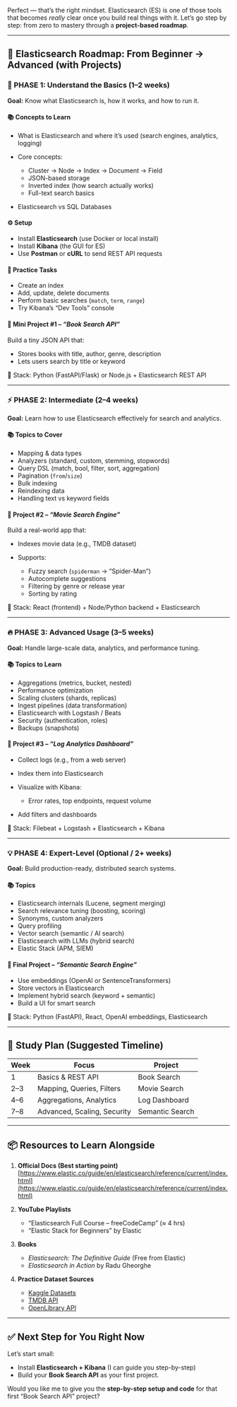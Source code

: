 Perfect — that’s the right mindset. Elasticsearch (ES) is one of those tools that becomes _really_ clear once you build real things with it. Let’s go step by step: from zero to mastery through a **project-based roadmap**.

---

## 🚀 Elasticsearch Roadmap: From Beginner → Advanced (with Projects)

### 🧩 PHASE 1: Understand the Basics (1–2 weeks)

**Goal:** Know what Elasticsearch is, how it works, and how to run it.

#### 📚 Concepts to Learn

- What is Elasticsearch and where it’s used (search engines, analytics, logging)
- Core concepts:

  - Cluster → Node → Index → Document → Field
  - JSON-based storage
  - Inverted index (how search actually works)
  - Full-text search basics

- Elasticsearch vs SQL Databases

#### ⚙️ Setup

- Install **Elasticsearch** (use Docker or local install)
- Install **Kibana** (the GUI for ES)
- Use **Postman** or **cURL** to send REST API requests

#### 🧠 Practice Tasks

- Create an index
- Add, update, delete documents
- Perform basic searches (`match`, `term`, `range`)
- Try Kibana’s “Dev Tools” console

#### 🧪 Mini Project #1 – _“Book Search API”_

Build a tiny JSON API that:

- Stores books with title, author, genre, description
- Lets users search by title or keyword

🧰 Stack: Python (FastAPI/Flask) or Node.js + Elasticsearch REST API

---

### ⚡ PHASE 2: Intermediate (2–4 weeks)

**Goal:** Learn how to use Elasticsearch effectively for search and analytics.

#### 📚 Topics to Cover

- Mapping & data types
- Analyzers (standard, custom, stemming, stopwords)
- Query DSL (match, bool, filter, sort, aggregation)
- Pagination (`from`/`size`)
- Bulk indexing
- Reindexing data
- Handling text vs keyword fields

#### 🧪 Project #2 – _“Movie Search Engine”_

Build a real-world app that:

- Indexes movie data (e.g., TMDB dataset)
- Supports:

  - Fuzzy search (`spiderman` → “Spider-Man”)
  - Autocomplete suggestions
  - Filtering by genre or release year
  - Sorting by rating

🧰 Stack: React (frontend) + Node/Python backend + Elasticsearch

---

### 🔥 PHASE 3: Advanced Usage (3–5 weeks)

**Goal:** Handle large-scale data, analytics, and performance tuning.

#### 📚 Topics to Learn

- Aggregations (metrics, bucket, nested)
- Performance optimization
- Scaling clusters (shards, replicas)
- Ingest pipelines (data transformation)
- Elasticsearch with Logstash / Beats
- Security (authentication, roles)
- Backups (snapshots)

#### 🧪 Project #3 – _“Log Analytics Dashboard”_

- Collect logs (e.g., from a web server)
- Index them into Elasticsearch
- Visualize with Kibana:

  - Error rates, top endpoints, request volume

- Add filters and dashboards

🧰 Stack: Filebeat + Logstash + Elasticsearch + Kibana

---

### 💡 PHASE 4: Expert-Level (Optional / 2+ weeks)

**Goal:** Build production-ready, distributed search systems.

#### 📚 Topics

- Elasticsearch internals (Lucene, segment merging)
- Search relevance tuning (boosting, scoring)
- Synonyms, custom analyzers
- Query profiling
- Vector search (semantic / AI search)
- Elasticsearch with LLMs (hybrid search)
- Elastic Stack (APM, SIEM)

#### 🧪 Final Project – _“Semantic Search Engine”_

- Use embeddings (OpenAI or SentenceTransformers)
- Store vectors in Elasticsearch
- Implement hybrid search (keyword + semantic)
- Build a UI for smart search

🧰 Stack: Python (FastAPI), React, OpenAI embeddings, Elasticsearch

---

## 🧭 Study Plan (Suggested Timeline)

| Week | Focus                       | Project         |
| ---- | --------------------------- | --------------- |
| 1    | Basics & REST API           | Book Search     |
| 2–3  | Mapping, Queries, Filters   | Movie Search    |
| 4–6  | Aggregations, Analytics     | Log Dashboard   |
| 7–8  | Advanced, Scaling, Security | Semantic Search |

---

## 📦 Resources to Learn Alongside

1. **Official Docs (Best starting point)**
   [https://www.elastic.co/guide/en/elasticsearch/reference/current/index.html](https://www.elastic.co/guide/en/elasticsearch/reference/current/index.html)

2. **YouTube Playlists**

   - “Elasticsearch Full Course – freeCodeCamp” (≈ 4 hrs)
   - “Elastic Stack for Beginners” by Elastic

3. **Books**

   - _Elasticsearch: The Definitive Guide_ (Free from Elastic)
   - _Elasticsearch in Action_ by Radu Gheorghe

4. **Practice Dataset Sources**

   - [Kaggle Datasets](https://www.kaggle.com/datasets)
   - [TMDB API](https://developer.themoviedb.org/)
   - [OpenLibrary API](https://openlibrary.org/developers/api)

---

## ✅ Next Step for You Right Now

Let’s start small:

- Install **Elasticsearch + Kibana** (I can guide you step-by-step)
- Build your **Book Search API** as your first project.

Would you like me to give you the **step-by-step setup and code** for that first “Book Search API” project?
